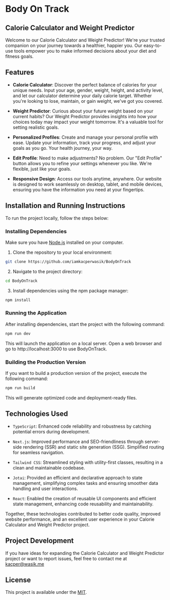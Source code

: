 # Body On Track

## Calorie Calculator and Weight Predictor

Welcome to our Calorie Calculator and Weight Predictor! We're your trusted companion on your journey towards a healthier, happier you. Our easy-to-use tools empower you to make informed decisions about your diet and fitness goals.

## Features

- **Calorie Calculator**: Discover the perfect balance of calories for your unique needs. Input your age, gender, weight, height, and activity level, and let our calculator determine your daily calorie target. Whether you're looking to lose, maintain, or gain weight, we've got you covered.

- **Weight Predictor**: Curious about your future weight based on your current habits? Our Weight Predictor provides insights into how your choices today may impact your weight tomorrow. It's a valuable tool for setting realistic goals.

- **Personalized Profiles**: Create and manage your personal profile with ease. Update your information, track your progress, and adjust your goals as you go. Your health journey, your way.

- **Edit Profile**: Need to make adjustments? No problem. Our "Edit Profile" button allows you to refine your settings whenever you like. We're flexible, just like your goals.

- **Responsive Design**: Access our tools anytime, anywhere. Our website is designed to work seamlessly on desktop, tablet, and mobile devices, ensuring you have the information you need at your fingertips.

## Installation and Running Instructions

To run the project locally, follow the steps below:

### Installing Dependencies

Make sure you have [Node.js](https://nodejs.org/) installed on your computer.

1. Clone the repository to your local environment:

```bash
git clone https://github.com/iamkacperwasik/BodyOnTrack
```

2. Navigate to the project directory:

```bash
cd BodyOnTrack
```

3. Install dependencies using the npm package manager:

```bash
npm install
```

### Running the Application

After installing dependencies, start the project with the following command:

```bash
npm run dev
```

This will launch the application on a local server. Open a web browser and go to http://localhost:3000 to use BodyOnTrack.

### Building the Production Version

If you want to build a production version of the project, execute the following command:

```bash
npm run build
```

This will generate optimized code and deployment-ready files.

## Technologies Used

- `TypeScript`: Enhanced code reliability and robustness by catching potential errors during development.

- `Next.js`: Improved performance and SEO-friendliness through server-side rendering (SSR) and static site generation (SSG). Simplified routing for seamless navigation.

- `Tailwind CSS`: Streamlined styling with utility-first classes, resulting in a clean and maintainable codebase.

- `Jotai`: Provided an efficient and declarative approach to state management, simplifying complex tasks and ensuring smoother data handling and user interactions.

- `React`: Enabled the creation of reusable UI components and efficient state management, enhancing code reusability and maintainability.

Together, these technologies contributed to better code quality, improved website performance, and an excellent user experience in your Calorie Calculator and Weight Predictor project.

## Project Development

If you have ideas for expanding the Calorie Calculator and Weight Predictor project or want to report issues, feel free to contact me at kacper@wasik.me

## License

This project is available under the [MIT](./LICENSE).
